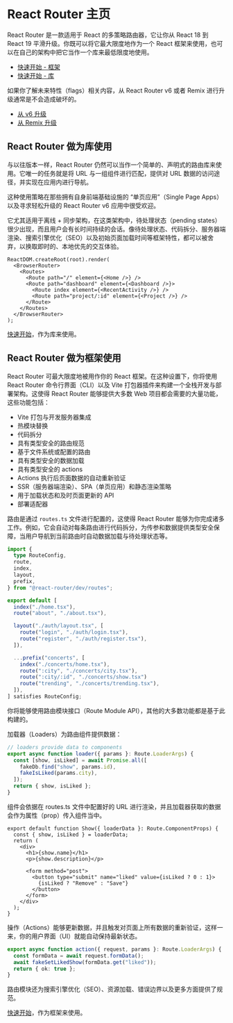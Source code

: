 # React Router 主页

React Router 是一款适用于 React 的多策略路由器，它让你从 React 18 到 React 19 平滑升级。你既可以将它最大限度地作为一个 React 框架来使用，也可以在自己的架构中把它当作一个库来最低限度地使用。

- [快速开始 - 框架](/framework/installation)
- [快速开始 - 库](/library/installation)

如果你了解未来特性（flags）相关内容，从 React Router v6 或者 Remix 进行升级通常是不会造成破坏的。

- [从 v6 升级]()
- [从 Remix 升级]()

## React Router 做为库使用

与以往版本一样，React Router 仍然可以当作一个简单的、声明式的路由库来使用。它唯一的任务就是将 URL 与一组组件进行匹配，提供对 URL 数据的访问途径，并实现在应用内进行导航。

这种使用策略在那些拥有自身前端基础设施的 “单页应用”（Single Page Apps）以及寻求轻松升级的 React Router v6 应用中很受欢迎。

它尤其适用于离线 + 同步架构，在这类架构中，待处理状态（pending states）很少出现，而且用户会有长时间持续的会话。像待处理状态、代码拆分、服务器端渲染、搜索引擎优化（SEO）以及初始页面加载时间等框架特性，都可以被舍弃，以换取即时的、本地优先的交互体验。

```tsx
ReactDOM.createRoot(root).render(
  <BrowserRouter>
    <Routes>
      <Route path="/" element={<Home />} />
      <Route path="dashboard" element={<Dashboard />}>
        <Route index element={<RecentActivity />} />
        <Route path="project/:id" element={<Project />} />
      </Route>
    </Routes>
  </BrowserRouter>
);
```

[快速开始]()，作为库来使用。

## React Router 做为框架使用

React Router 可最大限度地被用作你的 React 框架。在这种设置下，你将使用 React Router 命令行界面（CLI）以及 Vite 打包器插件来构建一个全栈开发与部署架构。这使得 React Router 能够提供大多数 Web 项目都会需要的大量功能，这些功能包括：

- Vite 打包与开发服务器集成
- 热模块替换
- 代码拆分
- 具有类型安全的路由规范
- 基于文件系统或配置的路由
- 具有类型安全的数据加载
- 具有类型安全的 actions
- Actions 执行后页面数据的自动重新验证
- SSR（服务器端渲染）、SPA（单页应用）和静态渲染策略
- 用于加载状态和及时页面更新的 API
- 部署适配器

路由是通过 `routes.ts` 文件进行配置的，这使得 React Router 能够为你完成诸多工作。例如，它会自动对每条路由进行代码拆分，为传参和数据提供类型安全保障，当用户导航到当前路由时自动数据加载与待处理状态等。

```ts
import {
  type RouteConfig,
  route,
  index,
  layout,
  prefix,
} from "@react-router/dev/routes";

export default [
  index("./home.tsx"),
  route("about", "./about.tsx"),

  layout("./auth/layout.tsx", [
    route("login", "./auth/login.tsx"),
    route("register", "./auth/register.tsx"),
  ]),

  ...prefix("concerts", [
    index("./concerts/home.tsx"),
    route(":city", "./concerts/city.tsx"),
    route(":city/:id", "./concerts/show.tsx")
    route("trending", "./concerts/trending.tsx"),
  ]),
] satisfies RouteConfig;
```

你将能够使用路由模块接口（Route Module API），其他的大多数功能都是基于此构建的。

加载器（Loaders）为路由组件提供数据：

```ts
// loaders provide data to components
export async function loader({ params }: Route.LoaderArgs) {
  const [show, isLiked] = await Promise.all([
    fakeDb.find("show", params.id),
    fakeIsLiked(params.city),
  ]);
  return { show, isLiked };
}
```

组件会依据在 routes.ts 文件中配置好的 URL 进行渲染，并且加载器获取的数据会作为属性（prop）传入组件当中。

```tsx
export default function Show({ loaderData }: Route.ComponentProps) {
  const { show, isLiked } = loaderData;
  return (
    <div>
      <h1>{show.name}</h1>
      <p>{show.description}</p>

      <form method="post">
        <button type="submit" name="liked" value={isLiked ? 0 : 1}>
          {isLiked ? "Remove" : "Save"}
        </button>
      </form>
    </div>
  );
}
```

操作（Actions）能够更新数据，并且触发对页面上所有数据的重新验证，这样一来，你的用户界面（UI）就能自动保持最新状态。

```ts
export async function action({ request, params }: Route.LoaderArgs) {
  const formData = await request.formData();
  await fakeSetLikedShow(formData.get("liked"));
  return { ok: true };
}
```

路由模块还为搜索引擎优化（SEO）、资源加载、错误边界以及更多方面提供了规范。

[快速开始]()，作为框架来使用。
